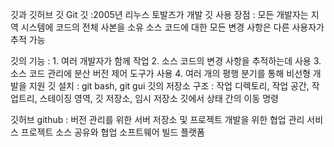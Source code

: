 깃과 깃허브 
깃 Git
깃 :2005년 리누스 토발즈가 개발
깃 사용 장점 : 모든 개발자는 지역 시스템에 코드의 전체 사본을 소유
              소스 코드에 대한 모든 변경 사항은 다른 사용자가 추적 가능

 깃의 기능 : 1. 여러 개발자가 함께 작업
             2. 소스 코드의 변경 사항을 추적하는데 사용
             3. 소스 코드 관리에 분산 버전 제어 도구가 사용
             4. 여러 개의 평행 분기를 통해 비선형 개발을 지원
깃 설치 : git bash, git gui
깃의 저장소 구조 : 작업 디렉토리, 작업 공간, 작업트리, 스테이징 영역, 깃 저장소, 임시 저장소
깃에서 상태 간의 이동 명령

깃허브 github : 버전 관리를 위한 서버 저장소 및 프로젝트 개발을 위한 협업 관리 서비스
프로젝트 소스 공유와 협업 소프트웨어 빌드 플랫폼
